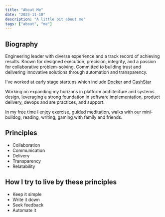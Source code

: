 ```yaml
---
title: "About Me"
date: "2023-11-10"
description: "A little bit about me"
tags: ["about", "me"]
---
```


## Biography

Engineering leader with diverse experience and a track record of achieving results. Known for designed execution,
precision, integrity, and a passion for collaborative problem-solving. Committed to building trust and delivering
innovative solutions through automation and transparency.

I've worked at early stage startups which include [Docker](https://www.linkedin.com/company/docker/) and [CashStar](https://www.linkedin.com/company/cashstar/)

Working on expanding my horizons in platform architecture and systems design, leveraging a strong foundation in software
implementation, product delivery, devops and sre practices, and support.

In my free time I enjoy exercise, guided meditation, walks with our mini-bulldog, reading, writing, gaming with family
and friends.

## Principles

- Collaboration
- Communication
- Delivery
- Transparency
- Relatability

## How I try to live by these principles

- Keep it simple
- Write it down
- Seek feedback
- Automate it
